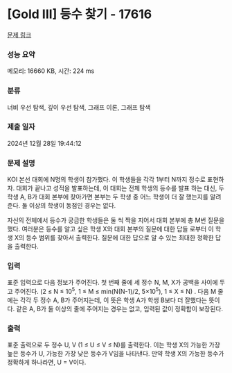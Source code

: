 # [Gold III] 등수 찾기 - 17616 

[문제 링크](https://www.acmicpc.net/problem/17616) 

### 성능 요약

메모리: 16660 KB, 시간: 224 ms

### 분류

너비 우선 탐색, 깊이 우선 탐색, 그래프 이론, 그래프 탐색

### 제출 일자

2024년 12월 28일 19:44:12

### 문제 설명

<p>KOI 본선 대회에 N명의 학생이 참가했다. 이 학생들을 각각 1부터 N까지 정수로 표현하자. 대회가 끝나고 성적을 발표하는데, 이 대회는 전체 학생의 등수를 발표 하는 대신, 두 학생 A, B가 대회 본부에 찾아가면 본부는 두 학생 중 어느 학생이 더 잘 했는지를 알려준다. 둘 이상의 학생이 동점인 경우는 없다.</p>

<p>자신의 전체에서 등수가 궁금한 학생들은 둘 씩 짝을 지어서 대회 본부에 총 M번 질문을 했다. 여러분은 등수를 알고 싶은 학생 X와 대회 본부의 질문에 대한 답들 로부터 이 학생 X의 등수 범위를 찾아서 출력한다. 질문에 대한 답으로 알 수 있는 최대한 정확한 답을 출력한다.</p>

### 입력 

 <p>표준 입력으로 다음 정보가 주어진다. 첫 번째 줄에 세 정수 N, M, X가 공백을 사이에 두고 주어진다. (2 ≤ N ≤ 10<sup>5</sup>, 1 ≤ M ≤ min(N(N-1)/2, 5×10<sup>5</sup>), 1 ≤ X ≤ N) . 다음 M 줄에는 각각 두 정수 A, B가 주어지는데, 이 뜻은 학생 A가 학생 B보다 더 잘했다는 뜻이다. 같은 A, B가 둘 이상의 줄에 주어지는 경우는 없고, 입력된 값이 정확함이 보장된다.</p>

### 출력 

 <p>표준 출력으로 두 정수 U, V (1 ≤ U ≤ V ≤ N)를 출력한다. 이는 학생 X의 가능한 가장 높은 등수가 U, 가능한 가장 낮은 등수가 V임을 나타낸다. 만약 학생 X의 가능한 등수가 정확하게 하나라면, U = V이다.</p>

